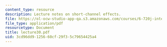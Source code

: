 ```yaml
---
content_type: resource
description: Lecture notes on short-channel effects.
file: https://ol-ocw-studio-app-qa.s3.amazonaws.com/courses/6-720j-integrated-microelectronic-devices-spring-2007/3cd96dd9125660cf29f35c79654425a4_lecture30.pdf
file_type: application/pdf
resourcetype: Document
title: lecture30.pdf
uid: 3cd96dd9-1256-60cf-29f3-5c79654425a4
---
```

